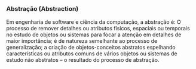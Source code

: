 ##
### Abstração (Abstraction)

Em engenharia de software e ciência da computação, a abstração é: O processo de remover detalhes ou atributos físicos, espaciais ou temporais no estudo de objetos ou sistemas para focar a atenção em detalhes de maior importância; é de natureza semelhante ao processo de generalização; a criação de objetos-conceitos abstratos espelhando características ou atributos comuns de vários objetos ou sistemas de estudo não abstratos – o resultado do processo de abstração.
